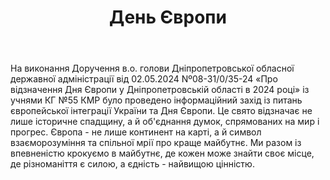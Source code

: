 ﻿---
title: День Європи
---

На виконання Доручення в.о. голови Дніпропетровської обласної державної адміністрації від 02.05.2024 Nº08-31/0/35-24 «Про відзначення Дня Європи у Дніпропетровській області в 2024 році» із учнями КГ №55 КМР було проведено інформаційний захід із питань європейської інтеграції України та Дня Європи. Це свято відзначає не лише історичне спадщину, а й об'єднання думок, спрямованих на мир і прогрес. Європа - не лише континент на карті, а й символ взаєморозуміння та спільної мрії про краще майбутнє. Ми разом із впевненістю крокуємо в майбутнє, де кожен може знайти своє місце, де різноманіття є силою, а єдність - найвищою цінністю.

<slideshow />
